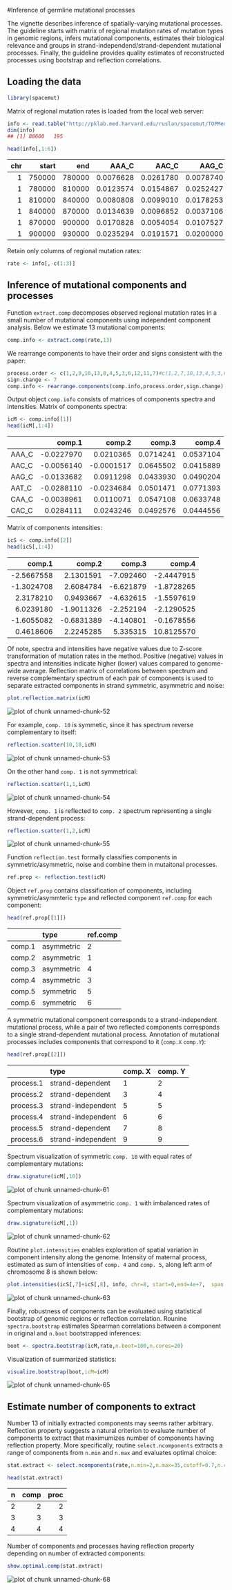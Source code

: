 #Inference of germline mutational processes

The vignette describes inference of spatially-varying mutational processes. The guideline starts with matrix of regional mutation rates of mutation types in genomic regions, infers mutational components, estimates their biological relevance and groups in strand-independend/strand-dependent mutational processes. Finally, the guideline provides quality estimates of reconstructed processes using bootstrap and reflection correlations. 

## Loading the data


```r
library(spacemut)
```

Matrix of regional mutation rates is loaded from the local web server:


```r
info <- read.table("http://pklab.med.harvard.edu/ruslan/spacemut/TOPMed_30kb.txt",header=TRUE)
dim(info)
## [1] 88600   195
```


```r
head(info[,1:6])
```


| chr|  start|    end|     AAA_C|     AAC_C|     AAG_C|
|---:|------:|------:|---------:|---------:|---------:|
|   1| 750000| 780000| 0.0076628| 0.0261780| 0.0078740|
|   1| 780000| 810000| 0.0123574| 0.0154867| 0.0252427|
|   1| 810000| 840000| 0.0080808| 0.0099010| 0.0178253|
|   1| 840000| 870000| 0.0134639| 0.0096852| 0.0037106|
|   1| 870000| 900000| 0.0170828| 0.0054054| 0.0107527|
|   1| 900000| 930000| 0.0235294| 0.0191571| 0.0200000|

Retain only columns of regional mutation rates:

```r
rate <- info[,-c(1:3)]
```

## Inference of mutational components and processes

Function `extract.comp` decomposes observed regional mutation rates in a small number of mutational components using independent component analysis. Below we estimate 13 mutational components:


```r
comp.info <- extract.comp(rate,13)
```

We rearrange components to have their order and signs consistent with the paper:

```r
process.order <- c(1,2,9,10,13,8,4,5,3,6,12,11,7)#c(1,2,7,10,13,4,5,3,6,12,9,11,8)
sign.change <- 7
comp.info <- rearrange.components(comp.info,process.order,sign.change)
```


Output object `comp.info` consists of matrices of components spectra  and intensities. Matrix of components spectra:


```r
icM <- comp.info[[1]]
head(icM[,1:4])
```


|      |     comp.1|     comp.2|    comp.3|    comp.4|
|:-----|----------:|----------:|---------:|---------:|
|AAA_C | -0.0227970|  0.0210365| 0.0714241| 0.0537104|
|AAC_C | -0.0056140| -0.0001517| 0.0645502| 0.0415889|
|AAG_C | -0.0133682|  0.0911298| 0.0433930| 0.0490204|
|AAT_C | -0.0288110| -0.0234684| 0.0501471| 0.0771393|
|CAA_C | -0.0038961|  0.0110071| 0.0547108| 0.0633748|
|CAC_C |  0.0284111|  0.0243246| 0.0492576| 0.0444556|

Matrix of components intensities:


```r
icS <- comp.info[[2]]
head(icS[,1:4])
```


|     comp.1|     comp.2|    comp.3|     comp.4|
|----------:|----------:|---------:|----------:|
| -2.5667558|  2.1301591| -7.092460| -2.4447915|
| -1.3024708|  2.6084784| -6.621879| -1.8728265|
|  2.3178210|  0.9493667| -4.632615| -1.5597619|
|  6.0239180| -1.9011326| -2.252194| -2.1290525|
| -1.6055082| -0.6831389| -4.140801| -0.1678556|
|  0.4618606|  2.2245285|  5.335315| 10.8125570|


Of note, spectra and intensities have negative values due to Z-score transformation of mutation rates in the method. Positive (negative) values in spectra and intensities indicate higher (lower) values compared to genome-wide average.
Reflection matrix of correlations between spectrum and reverse complementary spectrum of each pair of components is used to separate extracted components in strand symmetric, asymmetric and noise:


```r
plot.reflection.matrix(icM)
```

![plot of chunk unnamed-chunk-52](figure/unnamed-chunk-52-1.png)


For example, `comp. 10` is symmetic, since it has spectrum reverse complementary to itself:


```r
reflection.scatter(10,10,icM)
```

![plot of chunk unnamed-chunk-53](figure/unnamed-chunk-53-1.png)


On the other hand `comp. 1` is not symmetrical:

```r
reflection.scatter(1,1,icM)
```

![plot of chunk unnamed-chunk-54](figure/unnamed-chunk-54-1.png)

However, `comp. 1` is reflected to `comp. 2` spectrum representing a single strand-dependent process:


```r
reflection.scatter(1,2,icM)
```

![plot of chunk unnamed-chunk-55](figure/unnamed-chunk-55-1.png)

Function `reflection.test` formally classifies components in symmetric/asymmetric, noise and combine them in mutaitonal processes.


```r
ref.prop <- reflection.test(icM)
```

Object `ref.prop` contains classification of components, including symmetric/asymmteric `type` and reflected component `ref.comp` for each component:

```r
head(ref.prop[[1]])
```


|       |type       |ref.comp |
|:------|:----------|:--------|
|comp.1 |asymmetric |2        |
|comp.2 |asymmetric |1        |
|comp.3 |asymmetric |4        |
|comp.4 |asymmetric |3        |
|comp.5 |symmetric  |5        |
|comp.6 |symmetric  |6        |

A symmetric mutational component corresponds to a strand-independent mutational process, while a pair of two reflected components corresponds to a single strand-dependent mutational process. Annotation of mutational processes includes components that correspond to it (`comp.X` `comp.Y`):


```r
head(ref.prop[[2]])
```


|          |type               |comp. X |comp. Y |
|:---------|:------------------|:-------|:-------|
|process.1 |strand-dependent   |1       |2       |
|process.2 |strand-dependent   |3       |4       |
|process.3 |strand-independent |5       |5       |
|process.4 |strand-independent |6       |6       |
|process.5 |strand-dependent   |7       |8       |
|process.6 |strand-independent |9       |9       |

Spectrum visualization of symmetric `comp. 10` with equal rates of complementary mutations: 


```r
draw.signature(icM[,10])
```

![plot of chunk unnamed-chunk-61](figure/unnamed-chunk-61-1.png)

Spectrum visualization of asymmetric `comp. 1` with imbalanced rates of complementary mutations: 


```r
draw.signature(icM[,1])
```

![plot of chunk unnamed-chunk-62](figure/unnamed-chunk-62-1.png)

Routine `plot.intensities` enables exploration of spatial variation in component intensity along the genome. Intensity of maternal process, estimated as sum of intensities of `comp. 4` and `comp. 5`, along left arm of chromosome 8 is shown below:

```r
plot.intensities(icS[,7]+icS[,8], info, chr=8, start=0,end=4e+7,  span.wind=30)
```

![plot of chunk unnamed-chunk-63](figure/unnamed-chunk-63-1.png)

Finally, robustness of components can be evaluated using statistical bootstrap of genomic regions or reflection correlation. Rounine  `spectra.bootstrap` estimates Spearman correlations between a component in original and `n.boot` bootstrapped inferences:


```r
boot <- spectra.bootstrap(icM,rate,n.boot=100,n.cores=20)
```

Visualization of summarized statistics:

```r
visualize.bootstrap(boot,icM=icM)
```

![plot of chunk unnamed-chunk-65](figure/unnamed-chunk-65-1.png)


## Estimate number of components to extract
Number 13 of initially extracted components may seems rather arbitrary. Reflection property suggests a natural criterion to evaluate number of components to extract that maximumizes number of components having reflection property. More specifically, routine `select.ncomponents` extracts a range of components from `n.min` and `n.max` and evaluates optimal choice:


```r
stat.extract <- select.ncomponents(rate,n.min=2,n.max=35,cutoff=0.7,n.cores=20)

head(stat.extract)
```


|  n| comp| proc|
|--:|----:|----:|
|  2|    2|    2|
|  3|    3|    3|
|  4|    4|    4|

Number of components and processes having reflection property depending on number of extracted components:

```r
show.optimal.comp(stat.extract)
```

![plot of chunk unnamed-chunk-68](figure/unnamed-chunk-68-1.png)




